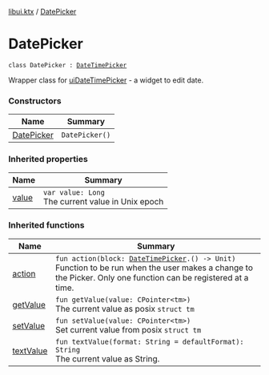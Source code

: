 [libui.ktx](../README.md) / [DatePicker](README.md)

# DatePicker

`class DatePicker : `[`DateTimePicker`](../-date-time-picker/README.md)

Wrapper class for [uiDateTimePicker](../../libui/ui-date-time-picker.md) - a widget to edit date.

### Constructors

| Name | Summary |
|---|---|
| [DatePicker](-date-picker.md) | `DatePicker()` |

### Inherited properties

| Name | Summary |
|---|---|
| [value](../-date-time-picker/value.md) | `var value: Long`<br>The current value in Unix epoch |

### Inherited functions

| Name | Summary |
|---|---|
| [action](../-date-time-picker/action.md) | `fun action(block: `[`DateTimePicker`](../-date-time-picker/README.md)`.() -> Unit)`<br>Function to be run when the user makes a change to the Picker. Only one function can be registered at a time. |
| [getValue](../-date-time-picker/get-value.md) | `fun getValue(value: CPointer<tm>)`<br>The current value as posix `struct tm` |
| [setValue](../-date-time-picker/set-value.md) | `fun setValue(value: CPointer<tm>)`<br>Set current value from posix `struct tm` |
| [textValue](../-date-time-picker/text-value.md) | `fun textValue(format: String = defaultFormat): String`<br>The current value as String. |
